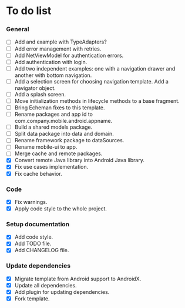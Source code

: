 # To do list

### General

- [ ] Add and example with TypeAdapters?
- [ ] Add error management with retries.
- [ ] Add NetViewModel for authentication errors.
- [ ] Add authentication with login.
- [ ] Add two independent examples: one with a navigation drawer and another with bottom navigation.
- [ ] Add a selection screen for choosing navigation template. Add a navigator object.
- [ ] Add a splash screen.
- [ ] Move initialization methods in lifecycle methods to a base fragment.
- [ ] Bring Echeman fixes to this template.
- [ ] Rename packages and app id to com.company.mobile.android.appname.
- [ ] Build a shared models package.
- [ ] Split data package into data and domain.
- [ ] Rename framework package to dataSources.
- [ ] Rename mobile-ui to app.
- [ ] Merge cache and remote packages.
- [x] Convert remote Java library into Android Java library.
- [x] Fix use cases implementation.
- [x] Fix cache behavior.

### Code

- [x] Fix warnings.
- [x] Apply code style to the whole project.

### Setup documentation

- [x] Add code style.
- [x] Add TODO file.
- [x] Add CHANGELOG file.

### Update dependencies

- [x] Migrate template from Android support to AndroidX.
- [x] Update all dependencies.
- [x] Add plugin for updating dependencies.
- [x] Fork template.